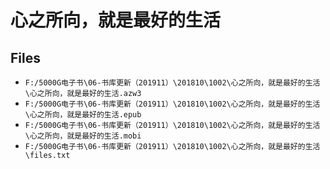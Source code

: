 # 心之所向，就是最好的生活

## Files

- `F:/5000G电子书\06-书库更新（201911）\201810\1002\心之所向，就是最好的生活\心之所向，就是最好的生活.azw3`
- `F:/5000G电子书\06-书库更新（201911）\201810\1002\心之所向，就是最好的生活\心之所向，就是最好的生活.epub`
- `F:/5000G电子书\06-书库更新（201911）\201810\1002\心之所向，就是最好的生活\心之所向，就是最好的生活.mobi`
- `F:/5000G电子书\06-书库更新（201911）\201810\1002\心之所向，就是最好的生活\files.txt`
